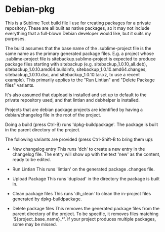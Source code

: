 # Debian-pkg

This is a Sublime Text build file I use for creating packages for a
private repository.  These are all built as native packages, so it may 
not include everything that a full-blown Debian developer would like,
but it suits my purposes.

The build assumes that the base name of the .sublime-project file is the
same name as the primary generated package files.  E.g. a project whose
.sublime-project file is sitebackup.sublime-project is expected to 
produce package files starting with sitebackup 
(e.g. sitebackup_1.0.10_all.deb), sitebackup_1.0.10.amd64.buildinfo,
sitebackup_1.0.10.amd64.changes, sitebackup_1.0.10.dsc, and
sitebackup_1.0.10.tar.xz, to use a recent example).  This primarily 
applies to the "Run Lintian" and "Delete Package files" variants.

It's also assumed that dupload is installed and set up to default to
the private repository used, and that lintian and debhelper is 
installed.

Projects that are debian package projects are identified by having a
debian/changelog file in the root of the project.

Doing a build (press Ctrl-B) runs 'dpkg-buildpackage'.  The package is
built in the parent directory of the project.

The following variants are provided (press Ctrl-Shift-B to bring them
up):

* New changelog entry
This runs 'dch' to create a new entry in the changelog file.  The entry
will show up with the text 'new' as the content, ready to be edited.

* Run Lintian
This runs 'lintian' on the generated package .changes file.

* Upload Package
This runs 'dupload' in the directory the package is built in.

* Clean package files
This runs 'dh_clean' to clean the in-project files generated by 
dpkg-buildpackage.

* Delete package files
This removes the generated package files from the parent directory of
the project.  To be specific, it removes files matching 
'${project_base_name}_*'.  If your project produces multiple packages,
some may be missed.
